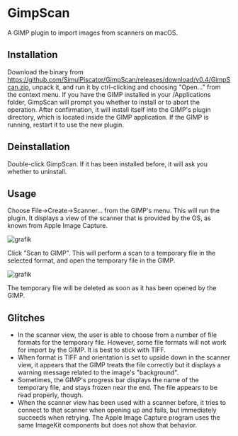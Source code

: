 # GimpScan
A GIMP plugin to import images from scanners on macOS.

## Installation
Download the binary from https://github.com/SimulPiscator/GimpScan/releases/download/v0.4/GimpScan.zip, unpack it, and run it by ctrl-clicking and choosing "Open..." from the context menu.
If you have the GIMP installed in your /Applications folder, GimpScan will prompt you whether to install or to abort the operation.
After confirmation, it will install itself into the GIMP's plugin directory, which is located inside the GIMP application.
If the GIMP is running, restart it to use the new plugin.

## Deinstallation
Double-click GimpScan. If it has been installed before, it will ask you whether to uninstall.

## Usage
Choose File->Create->Scanner... from the GIMP's menu. This will run the plugin. It displays a view of the scanner that is provided by the OS, as known from Apple Image Capture.

![grafik](https://user-images.githubusercontent.com/28909687/82439507-15870500-9a9b-11ea-84bc-753f9883e3be.png)

Click "Scan to GIMP". This will perform a scan to a temporary file in the selected format, and open the temporary file in the GIMP.

![grafik](https://user-images.githubusercontent.com/28909687/82439821-9940f180-9a9b-11ea-8c77-1b6a0b87a5e0.png)

The temporary file will be deleted as soon as it has been opened by the GIMP.

## Glitches
* In the scanner view, the user is able to choose from a number of file formats for the temporary file. However, some file formats will not work for import by the GIMP. It is best to stick with TIFF.
* When format is TIFF and orientation is set to upside down in the scanner view, it appears that the GIMP treats the file correctly but it displays a warning message related to the image's "background".
* Sometimes, the GIMP's progress bar displays the name of the temporary file, and stays frozen near the end. The file appears to be read properly, though.
* When the scanner view has been used with a scanner before, it tries to connect to that scanner when opening up and fails, but
immediately succeeds when retrying. The Apple Image Capture program uses the same ImageKit components but does not show that behavior.
